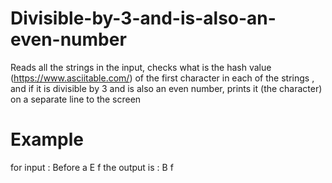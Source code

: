 # Divisible-by-3-and-is-also-an-even-number
Reads all the strings in the input, checks what is the hash value (https://www.asciitable.com/) of the first character in each of the strings , and if it is divisible by 3 and is also an even number, prints it (the character) on a separate line to the screen
# Example
for input : Before a E f 
the output is :
B
f

